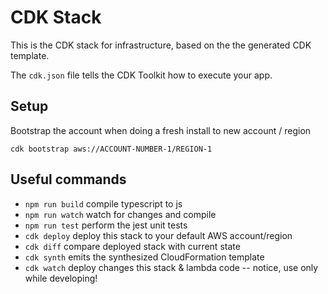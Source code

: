 # CDK Stack 

This is the CDK stack for infrastructure, based on the the generated CDK template. 

The `cdk.json` file tells the CDK Toolkit how to execute your app.

## Setup 
Bootstrap the account when doing a fresh install to new account / region

```
cdk bootstrap aws://ACCOUNT-NUMBER-1/REGION-1 
```

## Useful commands

* `npm run build`   compile typescript to js
* `npm run watch`   watch for changes and compile
* `npm run test`    perform the jest unit tests
* `cdk deploy`      deploy this stack to your default AWS account/region
* `cdk diff`        compare deployed stack with current state
* `cdk synth`       emits the synthesized CloudFormation template
* `cdk watch`       deploy changes this stack & lambda code -- notice, use only while developing! 
